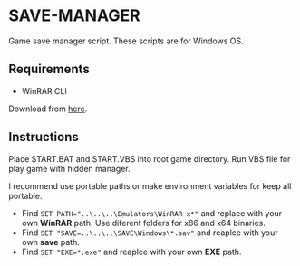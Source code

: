 # SAVE-MANAGER
Game save manager script. These scripts are for Windows OS.

## Requirements
- WinRAR CLI

Download from [here](https://www.rarlab.com/download.htm).

## Instructions
Place START.BAT and START.VBS into root game directory. Run VBS file for play game with hidden manager.

I recommend use portable paths or make environment variables for keep all portable.

- Find `SET PATH="..\..\..\Emulators\WinRAR x*"` and replace with your own **WinRAR** path. Use diferent folders for x86 and x64 binaries.
- Find `SET "SAVE=..\..\..\SAVE\Windows\*.sav"` and reaplce with your own **save** path.
- Find `SET "EXE=*.exe"` and reaplce with your own **EXE** path.
